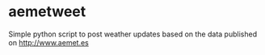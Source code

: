 aemetweet
=========

Simple python script to post weather updates based on the data published on http://www.aemet.es